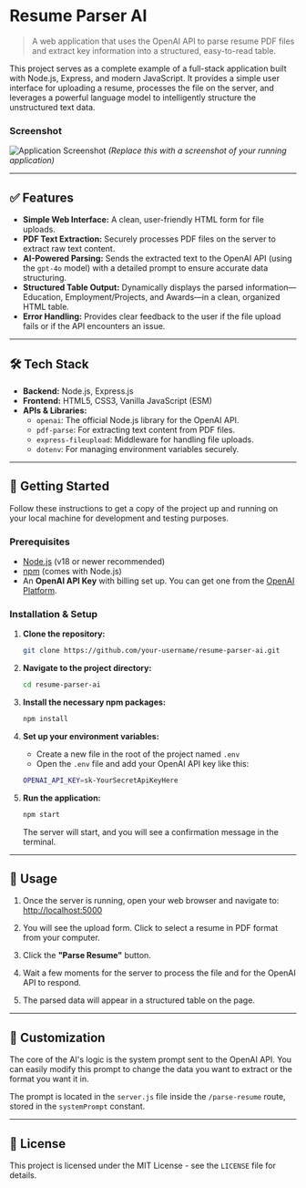# Resume Parser AI

> A web application that uses the OpenAI API to parse resume PDF files and extract key information into a structured, easy-to-read table.

This project serves as a complete example of a full-stack application built with Node.js, Express, and modern JavaScript. It provides a simple user interface for uploading a resume, processes the file on the server, and leverages a powerful language model to intelligently structure the unstructured text data.

### Screenshot

![Application Screenshot](./screenshot.png)
*(Replace this with a screenshot of your running application)*

---

## ✅ Features

-   **Simple Web Interface:** A clean, user-friendly HTML form for file uploads.
-   **PDF Text Extraction:** Securely processes PDF files on the server to extract raw text content.
-   **AI-Powered Parsing:** Sends the extracted text to the OpenAI API (using the `gpt-4o` model) with a detailed prompt to ensure accurate data structuring.
-   **Structured Table Output:** Dynamically displays the parsed information—Education, Employment/Projects, and Awards—in a clean, organized HTML table.
-   **Error Handling:** Provides clear feedback to the user if the file upload fails or if the API encounters an issue.

---

## 🛠️ Tech Stack

-   **Backend:** Node.js, Express.js
-   **Frontend:** HTML5, CSS3, Vanilla JavaScript (ESM)
-   **APIs & Libraries:**
    -   `openai`: The official Node.js library for the OpenAI API.
    -   `pdf-parse`: For extracting text content from PDF files.
    -   `express-fileupload`: Middleware for handling file uploads.
    -   `dotenv`: For managing environment variables securely.

---

## 🚀 Getting Started

Follow these instructions to get a copy of the project up and running on your local machine for development and testing purposes.

### Prerequisites

-   [Node.js](https://nodejs.org/) (v18 or newer recommended)
-   [npm](https://www.npmjs.com/) (comes with Node.js)
-   An **OpenAI API Key** with billing set up. You can get one from the [OpenAI Platform](https://platform.openai.com/).

### Installation & Setup

1.  **Clone the repository:**
    ```bash
    git clone https://github.com/your-username/resume-parser-ai.git
    ```

2.  **Navigate to the project directory:**
    ```bash
    cd resume-parser-ai
    ```

3.  **Install the necessary npm packages:**
    ```bash
    npm install
    ```

4.  **Set up your environment variables:**
    -   Create a new file in the root of the project named `.env`
    -   Open the `.env` file and add your OpenAI API key like this:

    ```sh
    OPENAI_API_KEY=sk-YourSecretApiKeyHere
    ```

5.  **Run the application:**
    ```bash
    npm start
    ```

    The server will start, and you will see a confirmation message in the terminal.

---

## 📖 Usage

1.  Once the server is running, open your web browser and navigate to:
    [http://localhost:5000](http://localhost:5000)

2.  You will see the upload form. Click to select a resume in PDF format from your computer.

3.  Click the **"Parse Resume"** button.

4.  Wait a few moments for the server to process the file and for the OpenAI API to respond.

5.  The parsed data will appear in a structured table on the page.

---

## 🔧 Customization

The core of the AI's logic is the system prompt sent to the OpenAI API. You can easily modify this prompt to change the data you want to extract or the format you want it in.

The prompt is located in the `server.js` file inside the `/parse-resume` route, stored in the `systemPrompt` constant.

---

## 📜 License

This project is licensed under the MIT License - see the `LICENSE` file for details.